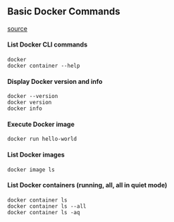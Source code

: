 ## Basic Docker Commands

[source](https://docs.docker.com/get-started/)

#### List Docker CLI commands
`docker`  
`docker container --help`

#### Display Docker version and info
`docker --version`  
`docker version`  
`docker info`  

#### Execute Docker image
`docker run hello-world`

#### List Docker images
`docker image ls`

#### List Docker containers (running, all, all in quiet mode)
`docker container ls`  
`docker container ls --all`  
`docker container ls -aq`  
